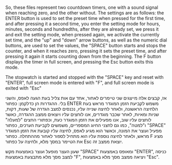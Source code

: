 So, these files represent two countdown timers, one with a sound signal when reaching zero, and the other without. The settings are as follows: the ENTER button is used to set the preset time when pressed for the first time, and after pressing it a second time, you enter the setting mode for hours, minutes, seconds and hundredths, after they are already set, we press it and exit the setting mode, when pressed again, we activate the currently set time, and the "up" and "down" arrow buttons, as well as the numeric dial buttons, are used to set the values, the "SPACE" button starts and stops the counter, and when it reaches zero, pressing it sets the preset time, and after pressing it again it starts counting down from the beginning. The F button displays the timer in full screen, and pressing the Esc button exits this mode.

The stopwatch is started and stopped with the "SPACE" key and reset with "ENTER", full screen mode is entered with "F", and full screen mode is exited with "Esc"

אז, קבצים אלה מייצגים שני טיימרים לאחור, אחד עם אות צליל בעת הגעה לאפס, והשני בלי. ההגדרות הן כדלקמן: כפתור ENTER משמש לקביעת הזמן המוגדר מראש בעת הלחיצה הראשונה, ולאחר לחיצה שנייה עליו, נכנסים למצב הגדרה של שעות, דקות, שניות ומאיות, לאחר שכבר מוגדרים, אנו לוחצים עליו ויוצאים ממצב ההגדרה, כאשר לוחצים עליו שוב, אנו מפעילים את הזמן המוגדר כעת, וכפתורי החצים "למעלה" ו"למטה", כמו גם לחצני החיוג המספריים, משמשים לקביעת הערכים, כפתור "SPACE" מפעיל ועוצר את המונה, וכאשר הוא מגיע לאפס, לחיצה עליו קובעת את הזמן המוגדר מראש, ולאחר לחיצה נוספת עליו הוא מתחיל לספור לאחור מההתחלה. כפתור F מציג את הטיימר במסך מלא, ולחיצה על כפתור Esc יוצאת ממצב זה.

שעון העצר מופעל ועוצר באמצעות מקש "SPACE" ומאופס באמצעות "ENTER", כניסה למצב מסך מלא מתבצעת באמצעות "F", ויציאה ממצב מסך מלא באמצעות "Esc".


